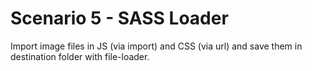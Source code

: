 # Scenario 5 - SASS Loader

Import image files in JS (via import) and CSS (via url) and save them in destination folder with file-loader.
